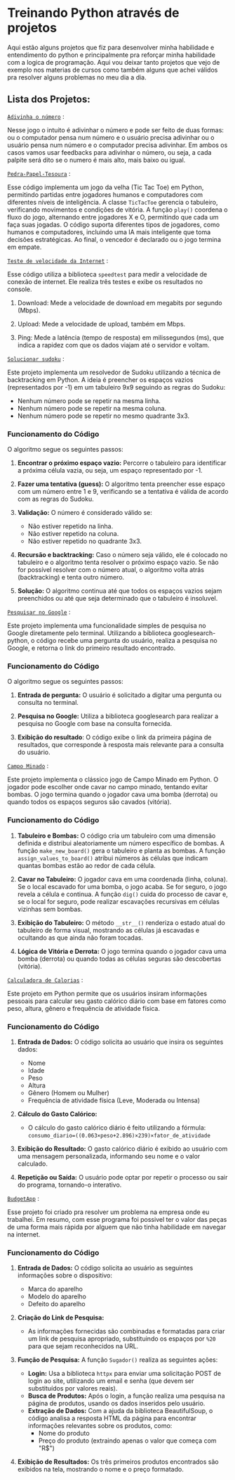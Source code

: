 
# Treinando Python através de projetos

Aqui estão alguns projetos que fiz para desenvolver minha habilidade e entendimento do python e principalmente pra reforçar minha habilidade com a logica de programação. Aqui vou deixar tanto projetos que vejo de exemplo nos materias de cursos como também alguns que achei válidos pra resolver alguns problemas no meu dia a dia.

## Lista dos Projetos: 

[`Adivinha o número`](https://github.com/maquisaao/treining_python/tree/main/what_the_number) : 

Nesse jogo o intuito é adivinhar o número e pode ser feito de duas formas: ou o computador pensa num número e o usuário precisa adivinhar ou o usuário pensa num número e o computador precisa adivinhar. Em ambos os casos vamos usar feedbacks para adivinhar o número, ou seja, a cada palpite será dito se o numero é mais alto, mais baixo ou igual.

[`Pedra-Papel-Tesoura`](https://github.com/maquisaao/treining_python/blob/main/tic_tac_toe) : 

Esse código implementa um jogo da velha (Tic Tac Toe) em Python, permitindo partidas entre jogadores humanos e computadores com diferentes níveis de inteligência. A classe `TicTacToe` gerencia o tabuleiro, verificando movimentos e condições de vitória. A função `play()` coordena o fluxo do jogo, alternando entre jogadores X e O, permitindo que cada um faça suas jogadas. O código suporta diferentes tipos de jogadores, como humanos e computadores, incluindo uma IA mais inteligente que toma decisões estratégicas. Ao final, o vencedor é declarado ou o jogo termina em empate.

[`Teste de velocidade da Internet`](https://github.com/maquisaao/treining_python/blob/main/test_internet) :

Esse código utiliza a biblioteca `speedtest` para medir a velocidade de conexão de internet. Ele realiza três testes e exibe os resultados no console.

1. Download: Mede a velocidade de download em megabits por segundo (Mbps).

2. Upload: Mede a velocidade de upload, também em Mbps.

3. Ping: Mede a latência (tempo de resposta) em milissegundos (ms), que indica a rapidez com que os dados viajam até o servidor e voltam.

[`Solucionar sudoku`](https://github.com/maquisaao/treining_python/tree/main/sudoku_solver) :

Este projeto implementa um resolvedor de Sudoku utilizando a técnica de backtracking em Python. A ideia é preencher os espaços vazios (representados por -1) em um tabuleiro 9x9 seguindo as regras do Sudoku:

- Nenhum número pode se repetir na mesma linha.
- Nenhum número pode se repetir na mesma coluna.
- Nenhum número pode se repetir no mesmo quadrante 3x3.

### Funcionamento do Código
O algoritmo segue os seguintes passos:

1. **Encontrar o próximo espaço vazio:** Percorre o tabuleiro para identificar a próxima célula vazia, ou seja, um espaço representado por -1.

2. **Fazer uma tentativa (guess):** O algoritmo tenta preencher esse espaço com um número entre 1 e 9, verificando se a tentativa é válida de acordo com as regras do Sudoku.

3. **Validação:** O número é considerado válido se:

    -  Não estiver repetido na linha.
    - Não estiver repetido na coluna.
    - Não estiver repetido no quadrante 3x3.

4. **Recursão e backtracking:** Caso o número seja válido, ele é colocado no tabuleiro e o algoritmo tenta resolver o próximo espaço vazio. Se não for possível resolver com o número atual, o algoritmo volta atrás (backtracking) e tenta outro número.

5. **Solução:** O algoritmo continua até que todos os espaços vazios sejam preenchidos ou até que seja determinado que o tabuleiro é insoluvel.

[`Pesquisar no Google`](https://github.com/maquisaao/treining_python/tree/main/search_on_google) :

Este projeto implementa uma funcionalidade simples de pesquisa no Google diretamente pelo terminal. Utilizando a biblioteca googlesearch-python, o código recebe uma pergunta do usuário, realiza a pesquisa no Google, e retorna o link do primeiro resultado encontrado.

### Funcionamento do Código
O algoritmo segue os seguintes passos:

1. **Entrada de pergunta:** O usuário é solicitado a digitar uma pergunta ou consulta no terminal.

2. **Pesquisa no Google:** Utiliza a biblioteca googlesearch para realizar a pesquisa no Google com base na consulta fornecida.

3. **Exibição do resultado**: O código exibe o link da primeira página de resultados, que corresponde à resposta mais relevante para a consulta do usuário.

[`Campo Minado`](https://github.com/maquisaao/treining_python/tree/main/minesweeper) :

Este projeto implementa o clássico jogo de Campo Minado em Python. O jogador pode escolher onde cavar no campo minado, tentando evitar bombas. O jogo termina quando o jogador cava uma bomba (derrota) ou quando todos os espaços seguros são cavados (vitória).

### Funcionamento do Código

1. **Tabuleiro e Bombas:** O código cria um tabuleiro com uma dimensão definida e distribui aleatoriamente um número específico de bombas. A função `make_new_board()` gera o tabuleiro e planta as bombas.
A função ``assign_values_to_board()`` atribui números às células que indicam quantas bombas estão ao redor de cada célula.

2. **Cavar no Tabuleiro:** O jogador cava em uma coordenada (linha, coluna).
Se o local escavado for uma bomba, o jogo acaba. Se for seguro, o jogo revela a célula e continua.
A função ``dig()`` cuida do processo de cavar e, se o local for seguro, pode realizar escavações recursivas em células vizinhas sem bombas.

3. **Exibição do Tabuleiro:** O método ``__str__()`` renderiza o estado atual do tabuleiro de forma visual, mostrando as células já escavadas e ocultando as que ainda não foram tocadas.

4. **Lógica de Vitória e Derrota:** O jogo termina quando o jogador cava uma bomba (derrota) ou quando todas as células seguras são descobertas (vitória).

[`Calculadora de Calorias`](https://github.com/maquisaao/treining_python/blob/main/test_internet) :

Este projeto em Python permite que os usuários insiram informações pessoais para calcular seu gasto calórico diário com base em fatores como peso, altura, gênero e frequência de atividade física.

### Funcionamento do Código
1. **Entrada de Dados:** O código solicita ao usuário que insira os seguintes dados:
    - Nome
    - Idade
    - Peso
    - Altura
    - Gênero (Homem ou Mulher)
    - Frequência de atividade física (Leve, Moderada ou Intensa)
2. **Cálculo do Gasto Calórico:**
    - O cálculo do gasto calórico diário é feito utilizando a fórmula: ``consumo_diario=((0.063×peso+2.896)×239)×fator_de_atividade``


3. **Exibição do Resultado:** O gasto calórico diário é exibido ao usuário com uma mensagem personalizada, informando seu nome e o valor calculado.

4. **Repetição ou Saída:** O usuário pode optar por repetir o processo ou sair do programa, tornando-o interativo.

[`BudgetApp`](https://github.com/maquisaao/treining_python/blob/main/test_internet) :

Esse projeto foi criado pra resolver um problema na empresa onde eu trabalhei. Em resumo, com esse programa foi possivel ter o valor das peças de uma forma mais rápida por alguem que não tinha habilidade em navegar na internet.

### Funcionamento do Código
1. **Entrada de Dados:** O código solicita ao usuário as seguintes informações sobre o dispositivo:
    - Marca do aparelho
    - Modelo do aparelho
    - Defeito do aparelho

2. **Criação do Link de Pesquisa:**
    - As informações fornecidas são combinadas e formatadas para criar um link de pesquisa apropriado, substituindo os espaços por ``%20`` para que sejam reconhecidos na URL.

3. **Função de Pesquisa:** A função ``Sugador()`` realiza as seguintes ações:
    - **Login:** Usa a biblioteca ``httpx`` para enviar uma solicitação POST de login ao site, utilizando um email e senha (que devem ser substituídos por valores reais).
    - **Busca de Produtos:** Após o login, a função realiza uma pesquisa na página de produtos, usando os dados inseridos pelo usuário.
    - **Extração de Dados:** Com a ajuda da biblioteca BeautifulSoup, o código analisa a resposta HTML da página para encontrar informações relevantes sobre os produtos, como:
        - Nome do produto
        - Preço do produto (extraindo apenas o valor que começa com "R$")

4. **Exibição de Resultados:** Os três primeiros produtos encontrados são exibidos na tela, mostrando o nome e o preço formatado.
